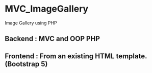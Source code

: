 # MVC_ImageGallery
Image Gallery using PHP


## Backend : MVC and OOP PHP 
## Frontend : From an existing HTML template.(Bootstrap 5)

